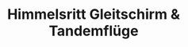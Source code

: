 ---
title: "Himmelsritt Gleitschirm & Tandemflüge"
url: /oberstdorf/himmelsritt-gleitschirm-und-tandemfluege/
shop: Sport
---